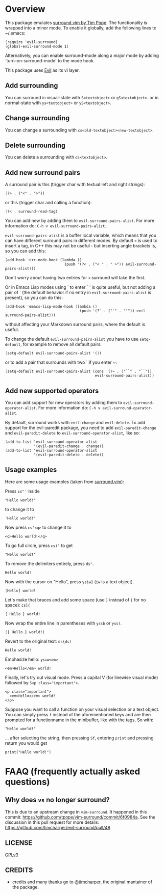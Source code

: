# Overview

This package emulates [surround.vim by Tim Pope](https://github.com/tpope/vim-surround).
The functionality is wrapped into a minor mode.
To enable it globally, add the following lines to ~/.emacs:

    (require 'evil-surround)
    (global-evil-surround-mode 1)

Alternatively, you can enable surround-mode along a major mode by adding
`turn-on-surround-mode' to the mode hook.

This package uses [Evil](https://bitbucket.org/lyro/evil/) as its vi layer.

## Add surrounding ##
You can surround in visual-state with `S<textobject>` or `gS<textobject>`.
or in normal-state with `ys<textobject>` or `yS<textobject>`.

## Change surrounding ##
You can change a surrounding with `cs<old-textobject><new-textobject>`.

## Delete surrounding ##
You can delete a surrounding with `ds<textobject>`.

## Add new surround pairs ##
A surround pair is this (trigger char with textual left and right strings):

    (?> . ("<" . ">"))

or this (trigger char and calling a function):

    (?< . surround-read-tag)

You can add new by adding them to `evil-surround-pairs-alist`.
For more information do: `C-h v evil-surround-pairs-alist`.

`evil-surround-pairs-alist` is a buffer local variable, which means that you can have
different surround pairs in different modes.
By default `<` is used to insert a tag, in C++ this may not be useful - but
inserting angle brackets is, so you can add this:

    (add-hook 'c++-mode-hook (lambda ()
                               (push '(?< . ("< " . " >")) evil-surround-pairs-alist)))

Don't worry about having two entries for `<` surround will take the first.

Or in Emacs Lisp modes using \` to enter \` ' is quite useful, but not adding a
pair of \` (the default behavior if no entry in `evil-surround-pairs-alist` is
present), so you can do this:

    (add-hook 'emacs-lisp-mode-hook (lambda ()
                                      (push '(?` . ("`" . "'")) evil-surround-pairs-alist)))

without affecting your Markdown surround pairs, where the default is useful.

To change the default `evil-surround-pairs-alist` you have to use `setq-default`, for
example to remove all default pairs:

    (setq-default evil-surround-pairs-alist '())

or to add a pair that surrounds with two ` if you enter ~:

    (setq-default evil-surround-pairs-alist (cons '(?~ . ("``" . "``"))
                                             evil-surround-pairs-alist))

## Add new supported operators ##
You can add support for new operators by adding them to `evil-surround-operator-alist`.
For more information do: `C-h v evil-surround-operator-alist`.

By default, surround works with `evil-change` and `evil-delete`.
To add support for the evil-paredit package, you need to add `evil-paredit-change`
and `evil-paredit-delete` to `evil-surround-operator-alist`, like so:

    (add-to-list 'evil-surround-operator-alist
                 '(evil-paredit-change . change))
    (add-to-list 'evil-surround-operator-alist
                 '(evil-paredit-delete . delete))

## Usage examples ##

Here are some usage examples (taken from
[surround.vim](https://github.com/tpope/vim-surround/blob/master/README.markdown)):

Press `cs"'` inside

    "Hello world!"

to change it to

    'Hello world!'

Now press `cs'<q>` to change it to

    <q>Hello world!</q>

To go full circle, press `cst"` to get

    "Hello world!"

To remove the delimiters entirely, press `ds"`.

    Hello world!

Now with the cursor on "Hello", press `ysiw]` (`iw` is a text object).

    [Hello] world!

Let's make that braces and add some space (use `}` instead of `{` for no
space): `cs]{`

    { Hello } world!

Now wrap the entire line in parentheses with `yssb` or `yss)`.

    ({ Hello } world!)

Revert to the original text: `ds{ds)`

    Hello world!

Emphasize hello: `ysiw<em>`

    <em>Hello</em> world!

Finally, let's try out visual mode. Press a capital V (for linewise
visual mode) followed by `S<p class="important">`.

    <p class="important">
      <em>Hello</em> world!
    </p>

Suppose you want to call a function on your visual selection or a text
object. You can simply press `f` instead of the aforementioned keys
and are then prompted for a functionname in the minibuffer, like with
the tags. So with:

	"Hello world!"

... after selecting the string, then pressing `Sf`, entering `print`
and pressing return you would get

    print("Hello world!")

# FAAQ (frequently actually asked questions)

## Why does `vs` no longer surround?

This is due to an upstream change in `vim-surround`. It happened in this commit: https://github.com/tpope/vim-surround/commit/6f0984a. See the discussion in this pull request for more details: https://github.com/timcharper/evil-surround/pull/48.

LICENSE
---------

[GPLv3](https://www.gnu.org/licenses/gpl-3.0.en.html)

CREDITS
--------

* credits and many [thanks](https://github.com/emacs-evil/evil/issues/842) go to [@timcharper](http://github.com/timcharper), the original mantainer of the package.
